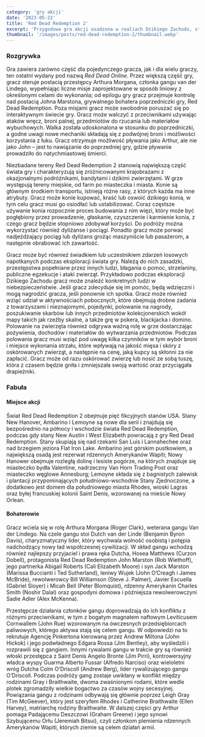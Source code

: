 ```yaml
---
category: 'gry akcji'
date: '2023-05-22'
title: 'Red Dead Redemption 2'
excerpt: 'Przygodowa gra akcji osadzona w realiach Dzikiego Zachodu, stworzona i wydana przez Rockstar Games. Historia rozgrywa się w 1899 roku i skupia się na losie przestępcy Arthura Morgana, członka gangu Van der Lindego, w fikcyjnym świecie zachodnich, środkowo-zachodnich i południowych Stanów Zjednoczonych.'
thumbnail: '/images/posts/red-dead-redemption-2/thumbnail.webp'
---
```


### Rozgrywka

Gra zawiera zarówno część dla pojedynczego gracza, jak i dla wielu graczy, ten ostatni wydany pod nazwą _Red Dead Online_. Przez większą część gry, gracz steruje postacią przestępcy Arthura Morgana, członka gangu van der Lindego, wypełniając liczne misje zaprojektowane w sposób liniowy z określonymi celami do wykonania; od epilogu gry gracz przejmuje kontrolę nad postacią Johna Marstona, grywalnego bohatera poprzedniczki gry, Red Dead Redemption. Poza misjami gracz może swobodnie poruszać się po interaktywnym świecie gry. Gracz może walczyć z przeciwnikami używając ataków wręcz, broni palnej, przedmiotów do rzucania lub materiałów wybuchowych. Walka została udoskonalona w stosunku do poprzedniczki, a godne uwagi nowe mechaniki składają się z podwójnej broni i możliwości korzystania z łuku. Gracz otrzymuje możliwość pływania jako Arthur, ale nie jako John – jest to nawiązanie do poprzedniej gry, gdzie pływanie prowadziło do natychmiastowej śmierci.

Niezbadane tereny Red Dead Redemption 2 stanowią największą część świata gry i charakteryzują się zróżnicowanymi krajobrazami z okazjonalnymi podróżnikami, bandytami i dzikimi zwierzętami. W grze występują tereny miejskie, od farm po miasteczka i miasta. Konie są głównym środkiem transportu, istnieją różne rasy, z których każda ma inne atrybuty. Gracz może konie kupować, kraść lub oswoić dzikiego konia, w tym celu gracz musi go osiodłać lub ustabilizować. Coraz częstsze używanie konia rozpocznie proces budowania z nim więzi, który może być pogłębiony przez prowadzenie, głaskanie, czyszczenie i karmienie konia, z czego gracz będzie stopniowo zdobywał korzyści. Do podróży można wykorzystać również dyliżanse i pociągi. Ponadto gracz może porwać nadjeżdżający pociąg lub dyliżans grożąc maszyniście lub pasażerom, a następnie obrabować ich zawartość.

Gracz może być również świadkiem lub uczestnikiem zdarzeń losowych napotkanych podczas eksploracji świata gry. Należą do nich zasadzki, przestępstwa popełniane przez innych ludzi, błagania o pomoc, strzelaniny, publiczne egzekucje i ataki zwierząt. Przykładowo podczas eksploracji Dzikiego Zachodu gracz może znaleźć konkretnych ludzi w niebezpieczeństwie. Jeśli gracz zdecyduje się im pomóc, będą wdzięczni i mogą nagrodzić gracza, jeśli ponownie ich spotka. Gracz może również wziąć udział w aktywnościach pobocznych, które obejmują drobne zadania z towarzyszami i nieznajomymi, pojedynki, polowanie na nagrody, poszukiwanie skarbów lub innych przedmiotów kolekcjonerskich wokół mapy takich jak rzeźby skalne, a także grę w pokera, blackjacka i domino. Polowanie na zwierzęta również odgrywa ważną rolę w grze dostarczając pożywienia, dochodów i materiałów do wytwarzania przedmiotów. Podczas polowania gracz musi wziąć pod uwagę kilka czynników w tym wybór broni i miejsce wykonania strzału, które wpływają na jakość mięsa i skóry z oskórowanych zwierząt, a następnie na cenę, jaką kupcy są skłonni za nie zapłacić. Gracz może od razu oskórować zwierzę lub nosić ze sobą tuszę, która z czasem będzie gniła i zmniejszała swoją wartość oraz przyciągała drapieżniki.

### Fabuła

#### Miejsce akcji

Świat Red Dead Redemption 2 obejmuje pięć fikcyjnych stanów USA. Stany New Hanover, Ambarino i Lemoyne są nowe dla serii i znajdują się bezpośrednio na północy i wschodzie świata Red Dead Redemption, podczas gdy stany New Austin i West Elizabeth powracają z gry Red Dead Redemption. Stany skupiają się nad rzekami San Luis i Lannahechee oraz nad brzegiem jeziora Flat Iron Lake. Ambarino jest górskim pustkowiem, a największą osadą jest rezerwat rdzennych Amerykanów Wapiti; Nowy Hanower obejmuje rozległą dolinę i lesiste pogórze, na których znajduje się miasteczko bydła Valentine, nadrzeczny Van Horn Trading Post oraz miasteczko węglowe Annesburg; Lemoyne składa się z bagnistych zalewisk i plantacji przypominających południowo-wschodnie Stany Zjednoczone, a dodatkowo jest domem dla południowego miasta Rhodes, wioski Lagras oraz byłej francuskiej kolonii Saint Denis, wzorowanej na mieście Nowy Orlean.

#### Bohaterowie

Gracz wciela się w rolę Arthura Morgana (Roger Clark), weterana gangu Van der Lindego. Na czele gangu stoi Dutch van der Linde (Benjamin Byron Davis), charyzmatyczny lider, który wychwala wolność osobistą i potępia nadchodzący nowy ład współczesnej cywilizacji. W skład gangu wchodzą również najlepszy przyjaciel i prawa ręka Dutcha, Hosea Matthews (Curzon Dobell), protagonista Red Dead Redemption John Marston (Rob Wiethoff), jego partnerka Abigail Roberts (Cali Elizabeth Moore) i syn Jack Marston (Marissa Buccianti i Ted Sutherland), leniwy Wujek (John O’Creagh i James McBride), rewolwerowcy Bill Williamson (Steve J. Palmer), Javier Escuella (Gabriel Sloyer) i Micah Bell (Peter Blomquist), rdzenny Amerykanin Charles Smith (Noshir Dalal) oraz gospodyni domowa i późniejsza rewolwerowczyni Sadie Adler (Alex McKenna).

Przestępcze działania członków gangu doprowadzają do ich konfliktu z różnymi przeciwnikami, w tym z bogatym magnatem naftowym Leviticusem Cornwallem (John Rue) wzorowanym na ówczesnych przedsiębiorcach paliwowych, którego aktywa stają się celem gangu. W odpowiedzi na to rekrutuje Agencję Pinkertona kierowaną przez Andrew Miltona (John Hickok) i jego podwładnego Edgara Rossa (Jim Bentley), aby wyśledzili i rozprawili się z gangiem. Innymi rywalami gangu w trakcie gry są również włoski przestępca z Saint Denis Angelo Bronte (Jim Pirri), kontrowersyjny władca wyspy Guarma Alberto Fussar (Alfredo Narciso) oraz wieloletni wróg Dutcha Colm O’Driscoll (Andrew Berg), lider rywalizującego gangu O’Driscoll. Podczas podróży gang zostaje uwikłany w konflikt między rodzinami Gray i Braithwaite, dwoma zwaśnionymi rodami, które wedle plotek zgromadziły wielkie bogactwo za czasów wojny secesyjnej. Powiązania gangu z rodzinami odbywają się głównie poprzez Leigh Gray (Tim McGeever), który jest szeryfem Rhodes i Catherine Braithwaite (Ellen Harvey), matriarchę rodziny Braithwaite. W dalszej części gry Arthur pomaga Padającemu Deszczowi (Graham Greene) i jego synowi Szybującemu Orłu (Jeremiah Bitsui), czyli członkom plemienia rdzennych Amerykanów Wapiti, których ziemie są celem działań armii.
